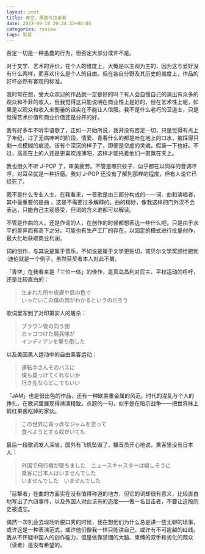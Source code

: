```yaml
---
layout: post
title: 青空、果酱与目击者
date: 2022-09-18 20:24:33+08:00
categories: review
tags: 影音
---
```


否定一切是一种愚蠢的行为，但否定大部分或许不是。

对于文学、艺术的评价，在个人的维度上，大概是以主观为主的，因为这与爱好没有什么两样，而喜欢什么是个人的自由。但在各自分野及其历史的维度上，作品的好坏必然有客观的标准。

我时常在想，受大众欢迎的作品就一定是好的吗？有人会自慢自己的演出有众多的观众和不菲的收入，但我觉得这只能说明在商业性上是好的，但在艺术性上呢，如果是以观众和收入来衡量的话实在不能让人信服。我不是什么老朽的卫道士，只是觉得艺术价值和商业价值还是分开的好。

我有好多年不听华语歌了，正如一开始所说，我并没有否定一切，只是觉得有点上了年纪，过了无病呻吟的阶段，情爱、青春什么的都是吐在地上的口水，被踩得只剩一点模糊的痕迹。该有个深沉的样子了，即便是空虚的灵魂，假装一下也好。不过，高高在上的人还是更喜欢浅薄吧，这样才能托着他们一直飘在天上。

我也很久不听 J-POP 了，审美疲劳。不管是哪只蚊子，似乎都在以同样的音调哼哼，对耳朵就是一种折磨。我对 J-POP 还没有了解到那样的程度，但有人说它已经死了。

我不是什么专业人士，在我看来，一首歌是由三部分构成的——词、曲和演唱者，其中最重要的是曲
，这是不需要过多解释的。曲的精妙，像我这样的门外汉不会表达，只能自己主观感受，但词的含义谁都可以解读。

不管是作曲的人，还是作词的人，在创作的时候都想表达一些什么吧，只是由于水平的差异而有高下之分。可能也有生产工厂的存在，以固定的模式进行批量创作，最大化地获取商业利润。

词的创作，与其说是属于音乐，不如说是属于文学更贴切，诺贝尔文学奖颁给鲍勃·迪伦就是一个例子，虽然获奖者本人对此不屑。

「青空」在我看来是「三位一体」的佳作，是真岛昌利对民主、平权运动的呼吁，还是比较直白的：

> 生まれた所や皮膚や目の色で  
> いったいこの僕の何がわかるというのだろう  

歌词里写到了对印第安人的屠杀：

> ブラウン管の向う側  
> カッコつけた騎兵隊が  
> インディアンを撃ち倒した  

以及美国黑人运动中的自由乘客运动：

> 運転手さんそのバスに  
> 僕も乗っけてくれないか  
> 行き先ならどこでもいい  

「JAM」也是很出色的作品，还有一种欧美重金属的风范。时代的混乱与个人的挣扎，在歌词里展现得淋漓精致。点题的一句，似乎是在暗示战争——把世界抹上鲜红果酱吃掉的家伙。
 
> この世界に真っ赤なジャムを塗って  
> 食べようとする奴がいても  

最后一段歌词发人深省，国外有飞机坠毁了，播音员开心地说，乘客里没有日本人：

> 外国で飛行機が墜ちました　ニュースキャスターは嬉しそうに  
> 乗客に日本人はいませんでした  
> いませんでした　いませんでした  

「目撃者」在曲的方面实在没有值得称道的地方，但它的词却很有意义，比较直白地写出了六四事件，以及外国人对此该有的态度——做一名目击者，不要让这段历史被遗忘。

偶然一次机会去现场听脱口秀的时候，我在想他们为什么总是讲一些无聊的琐事，或许这是一种表演范式，或许他们像我一样只能讲自己，或许有不可逾越的红线。我从不怀疑中国人的创作能力，但是依靠禁锢的大脑、束缚的双手和劣化的观众（读者）是没有希望的。